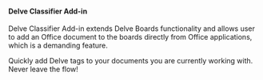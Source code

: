 #### Delve Classifier Add-in 

Delve Classifier Add-in extends Delve Boards functionality and allows user to add an Office document to the boards directly from Office applications, which is a demanding feature.

Quickly add Delve tags to your documents you are currently working with. Never leave the flow!